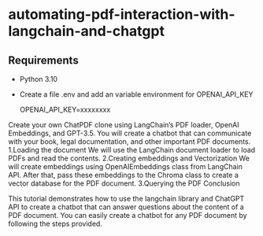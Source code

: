 # automating-pdf-interaction-with-langchain-and-chatgpt

## Requirements

- Python 3.10
- Create a file .env and add an variable environment for OPENAI_API_KEY

  OPENAI_API_KEY=xxxxxxxx

Create your own ChatPDF clone using LangChain’s PDF loader, OpenAI Embeddings, and GPT-3.5. You will create a chatbot that can communicate with your book, legal documentation, and other important PDF documents. 
1.Loading the document
We will use the LangChain document loader to load PDFs and read the contents.
2.Creating embeddings and Vectorization
We will create embeddings using OpenAIEmbeddings class from LangChain API. After that, pass these embeddings to the Chroma class to create a vector database for the PDF document. 
3.Querying the PDF
Conclusion

This tutorial demonstrates how to use the langchain library and ChatGPT API to create a chatbot that can answer questions about the content of a PDF document. You can easily create a chatbot for any PDF document by following the steps provided.
